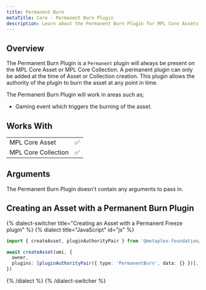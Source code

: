 ```yaml
---
title: Permanent Burn
metaTitle: Core - Permanent Burn Plugin
description: Learn about the Permanent Burn Plugin for MPL Core Assets
---
```


## Overview

The Permanent Burn Plugin is a `Permanent` plugin will always be present on the MPL Core Asset or MPL Core Collection. A permanent plugin can only be added at the time of Asset or Collection creation. This plugin allows the authority of the plugin to burn the asset at any point in time.

The Permanent Burn Plugin will work in areas such as;

- Gaming event which triggers the burning of the asset.

## Works With

|                     |     |
| ------------------- | --- |
| MPL Core Asset      | ✅  |
| MPL Core Collection | ✅  |

## Arguments

The Permanent Burn Plugin doesn't contain any arguments to pass in.

## Creating an Asset with a Permanent Burn Plugin

{% dialect-switcher title="Creating an Asset with a Permanent Freeze plugin" %}
{% dialect title="JavaScript" id="js" %}

```ts
import { createAsset, pluginAuthorityPair } from '@metaplex-foundation/mpl-core'

await createAsset(umi, {
  owner,
  plugins: [pluginAuthorityPair({ type: 'PermanentBurn', data: {} })],
})
```

{% /dialect %}
{% /dialect-switcher %}
